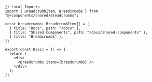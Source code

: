 ﻿```tsx
// Local Imports
import { BreadcrumbItem, Breadcrumbs } from "@/components/shared/Breadcrumbs";

const breadcrumbs: BreadcrumbItem[] = [
  { title: "Docs", path: "/docs" },
  { title: "Shared Components", path: "/docs/shared-components" },
  { title: "Breadcrumbs" },
];

export const Basic = () => {
  return (
    <div>
      <Breadcrumbs items={breadcrumbs} />
    </div>
  );
};

```
